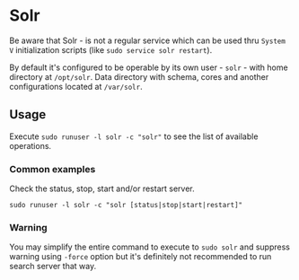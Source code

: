 # Solr

Be aware that Solr - is not a regular service which can be used thru `System V` initialization scripts (like `sudo service solr restart`).

By default it's configured to be operable by its own user - `solr` - with home directory at `/opt/solr`. Data directory with schema, cores and another configurations located at `/var/solr`.

## Usage

Execute `sudo runuser -l solr -c "solr"` to see the list of available operations.

### Common examples

Check the status, stop, start and/or restart server.

```shell
sudo runuser -l solr -c "solr [status|stop|start|restart]"
```

### Warning

You may simplify the entire command to execute to `sudo solr` and suppress warning using `-force` option but it's definitely not recommended to run search server that way.

